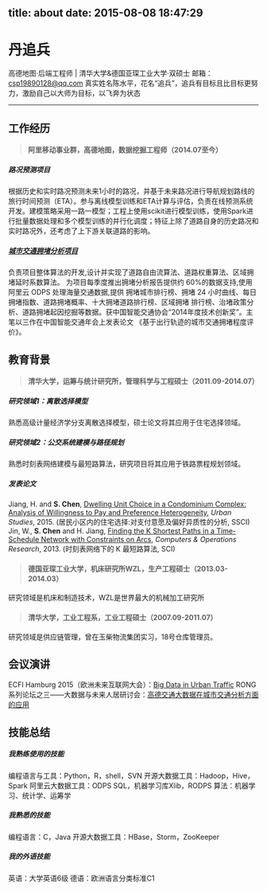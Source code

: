 title: about
date: 2015-08-08 18:47:29
---

# 丹追兵 
高德地图·后端工程师 | 清华大学&德国亚琛工业大学·双硕士
邮箱：csp19890128@qq.com
真实姓名陈水平，花名“追兵”，追兵有目标且比目标更努力，激励自己以大师为目标，以飞奔为状态

***

## 工作经历
> #### **阿里移动事业群，高德地图，数据挖掘工程师（2014.07至今）**

##### **路况预测项目**
根据历史和实时路况预测未来1小时的路况，并基于未来路况进行导航规划路线的旅行时间预测（ETA）。参与离线模型训练和ETA计算与评估，负责在线预测系统开发。建模策略采用一路一模型；工程上使用scikit进行模型训练，使用Spark进行批量数据处理和多个模型训练的并行化调度；特征上除了道路自身的历史路况和实时路况外，还考虑了上下游关联道路的影响。
##### **[城市交通拥堵分析项目][3]**
负责项目整体算法的开发,设计并实现了道路自由流算法、道路权重算法、区域拥堵延时系数算法。 为项目每季度推出拥堵分析报告提供约 60%的数据支持,使用阿里云 ODPS 处理海量交通数据,提供 拥堵城市排行榜、拥堵 24 小时曲线、每日拥堵指数、道路拥堵概率、十大拥堵道路排行榜、区域拥堵 排行榜、治堵政策分析、道路拥堵起因挖掘等数据。获中国智能交通协会“2014年度技术创新奖”。主笔以三作在中国智能交通年会上发表论文 《基于出行轨迹的城市交通拥堵程度评价》。


## 教育背景
> #### **清华大学，运筹与统计研究所，管理科学与工程硕士（2011.09-2014.07）**


##### **研究领域1：离散选择模型**
熟悉高级计量经济学分支离散选择模型，硕士论文将其应用于住宅选择领域。
##### **研究领域2：公交系统建模与路径规划**
熟悉时刻表网络建模与最短路算法，研究项目将其应用于铁路票程规划领域。
##### **发表论文**
Jiang, H. and **S. Chen**, [Dwelling Unit Choice in a Condominium Complex: Analysis of Willingness to Pay and Preference Heterogeneity][4], *Urban Studies*, 2015. (居民小区内的住宅选择:对支付意愿及偏好异质性的分析, SSCI)
Jin, W., **S. Chen** and H. Jiang, [Finding the K Shortest Paths in a Time-Schedule Network with Constraints on Arcs][5], *Computers & Operations Research*, 2013.  (时刻表网络下的 K 最短路算法, SCI)

> #### **德国亚琛工业大学，机床研究所WZL，生产工程硕士（2013.03-2014.03）**

研究领域是机床和制造技术，WZL是世界最大的机械加工研究所

> #### **清华大学，工业工程系，工业工程硕士（2007.09-2011.07）**

研究领域是供应链管理，曾在玉柴物流集团实习，18号仓库管理员。


## 会议演讲
ECFI Hamburg 2015（欧洲未来互联网大会）：[Big Data in Urban Traffic][1]
RONG系列论坛之三——大数据与未来人居研讨会：[高德交通大数据在城市交通分析方面的应用][2]

## 技能总结
##### **我熟练使用的技能**
编程语言与工具：Python，R，shell，SVN
开源大数据工具：Hadoop，Hive，Spark
阿里云大数据工具：ODPS SQL，机器学习库Xlib，RODPS
算法：机器学习、统计学、运筹学
##### **我熟悉的技能**
编程语言：C，Java
开源大数据工具：HBase，Storm，ZooKeeper
##### **我的外语技能**
英语：大学英语6级
德语：欧洲语言分类标准C1

[1]: http://euchina-ict.eu/choice-workshop-exploring-fiware-opportunities-towards-china-hamburg-november-6-2015/
[2]: http://www.wtoutiao.com/p/fadocB.html
[3]: http://report.amap.com
[4]: http://intl-usj.sagepub.com/content/early/2015/07/28/0042098015593023.abstract
[5]: http://www.sciencedirect.com/science/article/pii/S0305054813001780
